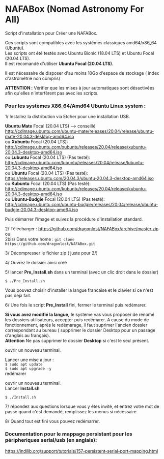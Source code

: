 # NAFABox (Nomad Astronomy For All)

Script d'installation pour Créer une NAFABox.

Ces scripts sont compatibles avec les systèmes classiques amd64/x86_64 (Ubuntu).   
Les scripts ont été testés avec Ubuntu Bionic (18.04 LTS) et Ubuntu Focal (20.04 LTS).  
Il est recomandé d'utiliser **Ubuntu Focal (20.04 LTS)**.

Il est nécessaire de disposer d'au moins 10Go d'espace de stockage ( index d'astrométrie non compris)  

**ATTENTION :** Vérifier que les mises à jour automatiques sont désactivées afin qu'elles n'interfèrent pas avec les scripts.


### Pour les systèmes X86_64/Amd64 Ubuntu Linux system :

1/ Installez la distribution via Etcher pour une installation USB.

**Ubuntu Mate** Focal (20.04 LTS) --> conseillé 
http://cdimage.ubuntu.com/ubuntu-mate/releases/20.04/release/ubuntu-mate-20.04.3-desktop-amd64.iso   
ou **Xubuntu** Focal (20.04 LTS):   
http://cdimage.ubuntu.com/xubuntu/releases/20.04/release/xubuntu-20.04.3-desktop-amd64.iso   
ou **Lubuntu** Focal (20.04 LTS) (Pas testé):  
http://cdimage.ubuntu.com/lubuntu/releases/20.04/release/lubuntu-20.04.3-desktop-amd64.iso   
ou **Ubuntu** Focal (20.04 LTS) (Pas testé):  
https://releases.ubuntu.com/20.04.3/ubuntu-20.04.3-desktop-amd64.iso 
ou **Kubuntu** Focal (20.04 LTS) (Pas testé):  
http://cdimage.ubuntu.com/kubuntu/releases/20.04/release/kubuntu-20.04.3-desktop-amd64.iso   
ou **Ubuntu-Budgie** Focal (20.04 LTS) (Pas testé):  
http://cdimage.ubuntu.com/ubuntu-budgie/releases/20.04/release/ubuntu-budgie-20.04.3-desktop-amd64.iso   


Puis démarrer l'image et suivez la procédure d'installation standard.


2/ Télécharger :  https://github.com/dragonlost/NAFABox/archive/master.zip  
ou  
2bis/ Dans votre home : `git clone https://github.com/dragonlost/NAFABox.git`

3/ Décompresser le fichier zip ( juste pour 2/)

4/ Ouvrez le dossier ainsi créé

5/ lancer **Pre_Install.sh** dans un terminal (avec un clic droit dans le dossier)

`$ ./Pre_Install.sh` 

Vous pouvez choisir d'installer la langue francaise et le clavier si ce n'est pas déjà fait.

6/ Une fois le script __Pre_Install__ fini, fermer le terminal puis redémarer.

__Si vous avez modifié la langue,__ le systeme vas vous proposer de renomé les dossiers utilisateurs, accepter puis redémarer. A cause du mode de fonctionnement, après le redémarage, il faut suprimer l'ancien dossier correspondant au bureau ( supprimer le dossier Desktop pour un passage d'anglais au français).    
__Attention__ Ne pas supprimer le dossier __Desktop__ si c'est le seul présent.

ouvrir un nouveau terminal.

Lancer une mise a jour :   
`$ sudo apt update`    
`$ sudo apt upgrade -y`    
redémarer

ouvrir un nouveau terminal.    
Lancer __Install.sh__   

`$ ./Install.sh` 

7/ répondez aux questions lorsque vous y êtes invité, et entrez votre mot de passe quand c'est demandé, remplissez les menus si nécessaire.

8/ Quand tout est fini vous pouvez redémarrer.


### Documentation pour le mappage persistant pour les péripheriques serial/usb (en anglais):   
https://indilib.org/support/tutorials/157-persistent-serial-port-mapping.html
